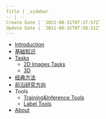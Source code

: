 ```yaml
---
Title | _sidebar
-- | --
Create Date | `2021-08-31T07:37:57Z`
Update Date | `2021-08-31T07:58:31Z`
---
```

- [Introduction]()
- [基础知识](/基础知识)
- [Tasks](/Tasks_Summary)
  - [2D Images Tasks](/2dimage)
  - [3D](/3d)
- [经典方法](/classic)
- [前沿研究方向](/research)
- Tools
  - [Training&Inference Tools](/training)
  - [Label Tools](/label)
- [About](/about.md)



